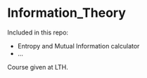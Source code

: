 # Information_Theory

Included in this repo:
- Entropy and Mutual Information calculator
- ...

Course given at LTH.
